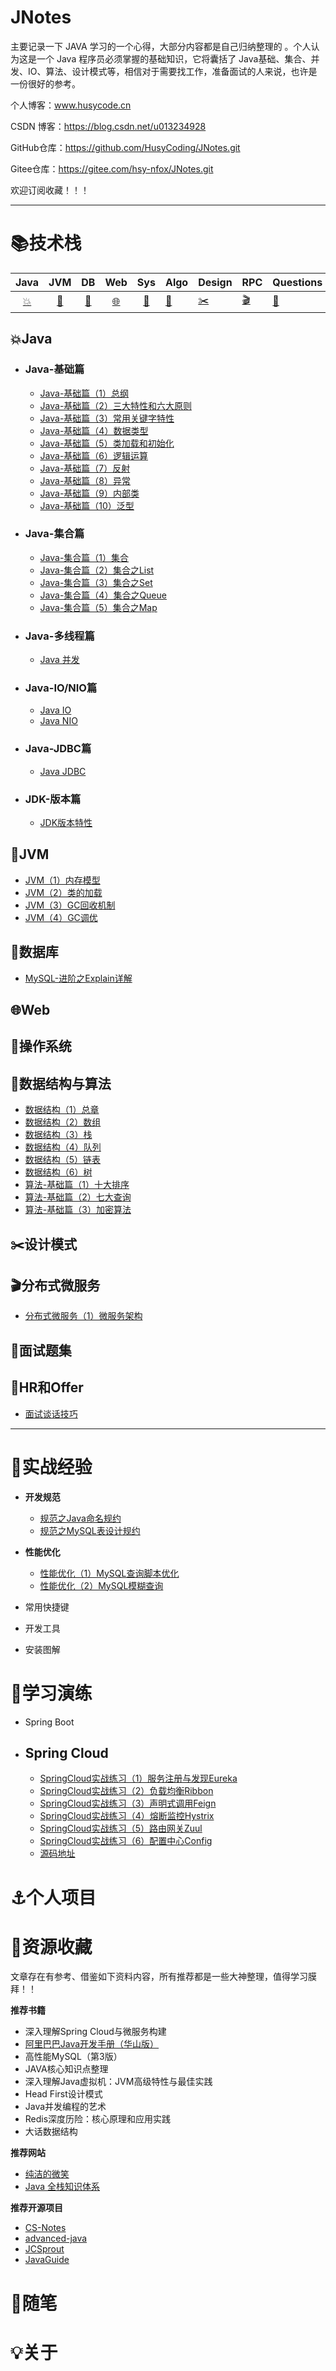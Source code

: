 # JNotes

主要记录一下 JAVA 学习的一个心得，大部分内容都是自己归纳整理的 。个人认为这是一个 Java 程序员必须掌握的基础知识，它将囊括了 Java基础、集合、并发、IO、算法、设计模式等，相信对于需要找工作，准备面试的人来说，也许是一份很好的参考。



个人博客：www.husycode.cn

CSDN 博客：https://blog.csdn.net/u013234928

GitHub仓库：https://github.com/HusyCoding/JNotes.git

Gitee仓库：https://gitee.com/hsy-nfox/JNotes.git

欢迎订阅收藏！！！



---



# :books:技术栈

|Java|JVM|DB|Web|Sys|Algo|Design|RPC|Questions|
| :--: | :--: | :--: | :-----: | :----: | ---- | ---- | -------- | -------- |
| [:boom:](#boomJava) | [:maple_leaf:](#maple_leafJVM) | [:floppy_disk:](#floppy_disk数据库) | [:globe_with_meridians:](#globe_with_meridiansWeb) |[:dvd:](#dvd操作系统) | [:art:](#art数据结构与算法) | [:scissors:](#scissors设计模式) | [:clapper:](#clapper分布式微服务) |[:pencil:](#pencil面试题集)|

## :boom:Java

* ### Java-基础篇

  * [Java-基础篇（1）总纲](./Java/Java-基础篇（1）总纲.md)
  * [Java-基础篇（2）三大特性和六大原则](./Java/Java-基础篇（2）三大特性和六大原则.md)
  * [Java-基础篇（3）常用关键字特性](./Java/Java-基础篇（3）常用关键字特性.md)
  * [Java-基础篇（4）数据类型](./Java/Java-基础篇（4）数据类型.md)
  * [Java-基础篇（5）类加载和初始化](./Java/Java-基础篇（5）类加载和初始化.md)
  * [Java-基础篇（6）逻辑运算](./Java/Java-基础篇（6）逻辑运算.md)
  * [Java-基础篇（7）反射](./Java/Java-基础篇（7）反射.md)
  * [Java-基础篇（8）异常](./Java/Java-基础篇（8）异常.md)
  * [Java-基础篇（9）内部类](./Java/Java-基础篇（9）内部类.md)
  * [Java-基础篇（10）泛型](./Java/Java-基础篇（10）泛型.md)

* ### Java-集合篇

  * [Java-集合篇（1）集合](./Java/Java-集合篇（1）集合.md)
  * [Java-集合篇（2）集合之List](./Java/Java-集合篇（2）集合之List.md)
  * [Java-集合篇（3）集合之Set](./Java/Java-集合篇（3）集合之Set.md)
  * [Java-集合篇（4）集合之Queue](./Java/Java-集合篇（4）集合之Queue.md)
  * [Java-集合篇（5）集合之Map](./Java/Java-集合篇（5）集合之Map.md)

* ### Java-多线程篇

  * [Java 并发](./Notes/Java/Java并发.md)

* ### Java-IO/NIO篇

  * [Java IO](./Notes/Java/JavaIO.md)
  * [Java NIO](./Notes/Java/JavaNIO.md)

* ### Java-JDBC篇

  * [Java JDBC](./Notes/Java/JavaJDBC.md) 

* ### JDK-版本篇

  * [JDK版本特性](./Notes/Java/JDK版本特性)

  



## :maple_leaf:JVM

* [JVM（1）内存模型](./JVM/JVM（1）内存模型.md)
* [JVM（2）类的加载](./JVM/JVM（2）类的加载.md)
* [JVM（3）GC回收机制](./JVM/JVM（3）GC回收机制.md)
* [JVM（4）GC调优](./JVM/JVM（4）GC调优.md)



## :floppy_disk:数据库

*   [MySQL-进阶之Explain详解](./DB/MySQL-进阶之Explain详解.md)





## :globe_with_meridians:Web



## :dvd:操作系统



## :art:数据结构与算法

*   [数据结构（1）总章](./Algo/数据结构（1）总章.md)
*   [数据结构（2）数组](./Algo/数据结构（2）数组.md)
*   [数据结构（3）栈](./Algo/数据结构（3）栈.md)
*   [数据结构（4）队列](./Algo/数据结构（4）队列.md)
*   [数据结构（5）链表](./Algo/数据结构（5）链表.md)
*   [数据结构（6）树](./Algo/数据结构（6）树.md)
*   [算法-基础篇（1）十大排序](./Algo/算法-基础篇（1）十大排序.md)
*   [算法-基础篇（2）七大查询](./Algo/算法-基础篇（2）七大查询.md)
*   [算法-基础篇（3）加密算法](./Algo/算法-基础篇（3）加密算法.md)





## :scissors:设计模式



## :clapper:分布式微服务

*   [分布式微服务（1）微服务架构](./RPC/分布式微服务（1）微服务架构.md)



## :pencil:面试题集

## :microphone:HR和Offer 

*   [面试谈话技巧](./Notes/面试谈话技巧.md)

---



# :pushpin:实战经验

*   **开发规范**
    *   [规范之Java命名规约](./Experience/规范之Java命名规约.md)
    *   [规范之MySQL表设计规约](./Experience/规范之MySQL表设计规约.md)
    
*   **性能优化**
    *   [性能优化（1）MySQL查询脚本优化](./DB/性能优化（1）MySQL查询脚本优化.md)
    *   [性能优化（2）MySQL模糊查询](./Experience/性能优化（2）MySQL模糊查询.md)
*   常用快捷键
*   开发工具
*   安装图解





# :flashlight:学习演练

- Spring Boot 

- ## Spring Cloud 

  * [SpringCloud实战练习（1）服务注册与发现Eureka](./Action/SpringCloud实战练习（1）服务注册与发现Eureka.md)
  * [SpringCloud实战练习（2）负载均衡Ribbon](./Action/SpringCloud实战练习（2）负载均衡Ribbon.md)
  * [SpringCloud实战练习（3）声明式调用Feign](./Action/SpringCloud实战练习（3）声明式调用Feign.md)
  * [SpringCloud实战练习（4）熔断监控Hystrix](./Action/SpringCloud实战练习（4）熔断监控Hystrix.md)
  * [SpringCloud实战练习（5）路由网关Zuul](./Action/SpringCloud实战练习（5）路由网关Zuul.md)
  * [SpringCloud实战练习（6）配置中心Config](./Action/SpringCloud实战练习（6）配置中心Config.md)
  * [源码地址](https://github.com/HusyCoding/springcloud-chapters.git)

  

# :anchor:个人项目

# :mag_right:资源收藏

文章存在有参考、借鉴如下资料内容，所有推荐都是一些大神整理，值得学习膜拜！！

**推荐书籍**

- 深入理解Spring Cloud与微服务构建
- [阿里巴巴Java开发手册（华山版）](https://github.com/alibaba/p3c/blob/master/%E9%98%BF%E9%87%8C%E5%B7%B4%E5%B7%B4Java%E5%BC%80%E5%8F%91%E6%89%8B%E5%86%8C%EF%BC%88%E5%8D%8E%E5%B1%B1%E7%89%88%EF%BC%89.pdf)
- 高性能MySQL（第3版）
- JAVA核心知识点整理
- 深入理解Java虚拟机：JVM高级特性与最佳实践
- Head First设计模式
- Java并发编程的艺术
- Redis深度历险：核心原理和应用实践
- 大话数据结构



**推荐网站**

- [纯洁的微笑](http://www.ityouknow.com)
- [Java 全栈知识体系](https://www.pdai.tech/)



**推荐开源项目**

- [CS-Notes](https://github.com/CyC2018/CS-Notes)
- [advanced-java](https://github.com/doocs/advanced-java)
- [JCSprout](https://github.com/crossoverJie/JCSprout)
- [JavaGuide](https://github.com/Snailclimb/JavaGuide)



# :memo:随笔

# :bulb:关于







